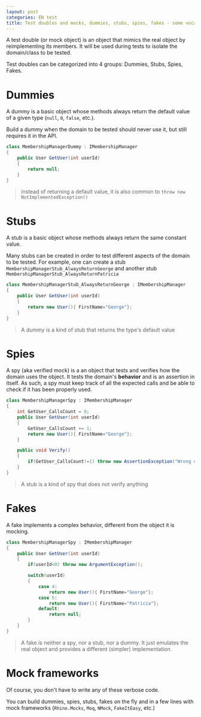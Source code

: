 ```yaml
---
layout: post
categories: EN test
title: Test doubles and mocks, dummies, stubs, spies, fakes - some vocabulary
---
```


A test double (or mock object) is an object that mimics the real object by reimplementing its members. It will be used during tests to isolate the domain/class to be tested.

Test doubles can be categorized into 4 groups: Dummies, Stubs, Spies, Fakes.

# Dummies
A dummy is a basic object whose methods always return the default value of a given type (`null`, `0`, `false`, etc.).

Build a dummy when the domain to be tested should never use it, but still requires it in the API.

```csharp
class MembershipManagerDummy : IMembershipManager
{
	public User GetUser(int userId)
	{
		return null;
	}
}
```

> instead of returning a default value, it is also common to `throw new NotImplementedException()`

# Stubs
A stub is a basic object whose methods always return the same constant value.

Many stubs can be created in order to test different aspects of the domain to be tested.
For example, one can create a stub `MembershipManagerStub_AlwaysReturnGeorge` and another stub `MembershipManagerStub_AlwaysReturnPatricia`

```csharp
class MembershipManagerStub_AlwaysReturnGeorge : IMembershipManager
{
	public User GetUser(int userId)
	{
		return new User(){ FirstName="George"};
	}
}
```

> A dummy is a kind of stub that returns the type's default value

# Spies
A spy (aka verified mock) is a an object that tests and verifies how the domain uses the object. It tests the domain's **behavior** and is an assertion in itself.
As such, a spy must keep track of all the expected calls and be able to check if it has been properly used.

```csharp
class MembershipManagerSpy : IMembershipManager
{
	int GetUser_CallsCount = 0;
	public User GetUser(int userId)
	{
		GetUser_CallsCount += 1;
		return new User(){ FirstName="George"};
	}

	public void Verify()
	{
		if(GetUser_CallsCount!=1) throw new AssertionException("Wrong usage");
	}
}
```

> A stub is a kind of spy that does not verify anything

# Fakes
A fake implements a complex behavior, different from the object it is mocking.

```csharp
class MembershipManagerSpy : IMembershipManager
{
	public User GetUser(int userId)
	{
		if(userId<0) throw new ArgumentException();

		switch(userId)
		{
			case 4:
				return new User(){ FirstName="George"};
			case 5:
				return new User(){ FirstName="Patricia"};
			default:
				return null;
		}
	}
}
```

> A fake is neither a spy, nor a stub, nor a dummy.
> It just emulates the real object and provides a different (simpler) implementation.

# Mock frameworks
Of course, you don't have to write any of these verbose code.

You can build dummies, spies, stubs, fakes on the fly and in a few lines with mock frameworks (`Rhino.Mocks`, `Moq`, `NMock`, `FakeItEasy`, etc.)









